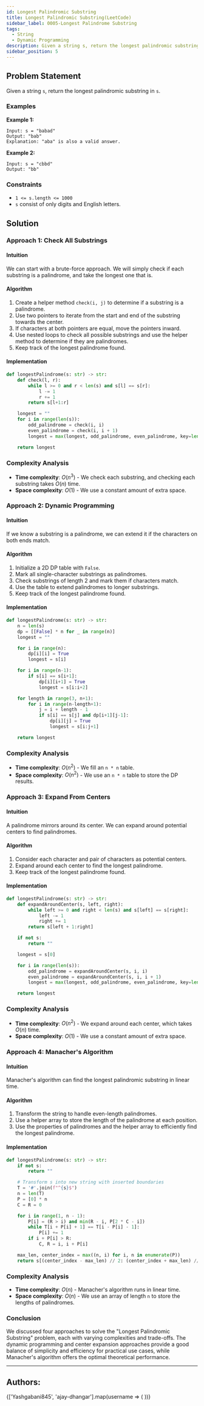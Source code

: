 ```yaml
---
id: Longest Palindromic Substring
title: Longest Palindromic Substring(LeetCode)
sidebar_label: 0005-Longest Palindrome Substring
tags:
  - String
  - Dynamic Programming
description: Given a string s, return the longest palindromic substring in s.
sidebar_position: 5
---
```


## Problem Statement

Given a string `s`, return the longest palindromic substring in `s`.

### Examples

**Example 1:**

```plaintext
Input: s = "babad"
Output: "bab"
Explanation: "aba" is also a valid answer.
```

**Example 2:**

```plaintext
Input: s = "cbbd"
Output: "bb"
```

### Constraints

- `1 <= s.length <= 1000`
- `s` consist of only digits and English letters.

## Solution

### Approach 1: Check All Substrings

#### Intuition

We can start with a brute-force approach. We will simply check if each substring is a palindrome, and take the longest one that is.

#### Algorithm

1. Create a helper method `check(i, j)` to determine if a substring is a palindrome.
2. Use two pointers to iterate from the start and end of the substring towards the center.
3. If characters at both pointers are equal, move the pointers inward.
4. Use nested loops to check all possible substrings and use the helper method to determine if they are palindromes.
5. Keep track of the longest palindrome found.

#### Implementation

```python
def longestPalindrome(s: str) -> str:
    def check(l, r):
        while l >= 0 and r < len(s) and s[l] == s[r]:
            l -= 1
            r += 1
        return s[l+1:r]

    longest = ""
    for i in range(len(s)):
        odd_palindrome = check(i, i)
        even_palindrome = check(i, i + 1)
        longest = max(longest, odd_palindrome, even_palindrome, key=len)

    return longest
```

### Complexity Analysis

- **Time complexity**: $O(n^3)$ - We check each substring, and checking each substring takes $O(n)$ time.
- **Space complexity**: $O(1)$ - We use a constant amount of extra space.

### Approach 2: Dynamic Programming

#### Intuition

If we know a substring is a palindrome, we can extend it if the characters on both ends match.

#### Algorithm

1. Initialize a 2D DP table with `False`.
2. Mark all single-character substrings as palindromes.
3. Check substrings of length 2 and mark them if characters match.
4. Use the table to extend palindromes to longer substrings.
5. Keep track of the longest palindrome found.

#### Implementation

```python
def longestPalindrome(s: str) -> str:
    n = len(s)
    dp = [[False] * n for _ in range(n)]
    longest = ""

    for i in range(n):
        dp[i][i] = True
        longest = s[i]

    for i in range(n-1):
        if s[i] == s[i+1]:
            dp[i][i+1] = True
            longest = s[i:i+2]

    for length in range(3, n+1):
        for i in range(n-length+1):
            j = i + length - 1
            if s[i] == s[j] and dp[i+1][j-1]:
                dp[i][j] = True
                longest = s[i:j+1]

    return longest
```

### Complexity Analysis

- **Time complexity**: $O(n^2)$ - We fill an `n * n` table.
- **Space complexity**: $O(n^2)$ - We use an `n * n` table to store the DP results.

### Approach 3: Expand From Centers

#### Intuition

A palindrome mirrors around its center. We can expand around potential centers to find palindromes.

#### Algorithm

1. Consider each character and pair of characters as potential centers.
2. Expand around each center to find the longest palindrome.
3. Keep track of the longest palindrome found.

#### Implementation

```python
def longestPalindrome(s: str) -> str:
    def expandAroundCenter(s, left, right):
        while left >= 0 and right < len(s) and s[left] == s[right]:
            left -= 1
            right += 1
        return s[left + 1:right]

    if not s:
        return ""

    longest = s[0]

    for i in range(len(s)):
        odd_palindrome = expandAroundCenter(s, i, i)
        even_palindrome = expandAroundCenter(s, i, i + 1)
        longest = max(longest, odd_palindrome, even_palindrome, key=len)

    return longest
```

### Complexity Analysis

- **Time complexity**: $O(n^2)$ - We expand around each center, which takes $O(n)$ time.
- **Space complexity**: $O(1)$ - We use a constant amount of extra space.

### Approach 4: Manacher's Algorithm

#### Intuition

Manacher's algorithm can find the longest palindromic substring in linear time.

#### Algorithm

1. Transform the string to handle even-length palindromes.
2. Use a helper array to store the length of the palindrome at each position.
3. Use the properties of palindromes and the helper array to efficiently find the longest palindrome.

#### Implementation

```python
def longestPalindrome(s: str) -> str:
    if not s:
        return ""

    # Transform s into new string with inserted boundaries
    T = '#'.join(f"^{s}$")
    n = len(T)
    P = [0] * n
    C = R = 0

    for i in range(1, n - 1):
        P[i] = (R > i) and min(R - i, P[2 * C - i])
        while T[i + P[i] + 1] == T[i - P[i] - 1]:
            P[i] += 1
        if i + P[i] > R:
            C, R = i, i + P[i]

    max_len, center_index = max((n, i) for i, n in enumerate(P))
    return s[(center_index - max_len) // 2: (center_index + max_len) // 2]
```

### Complexity Analysis

- **Time complexity**: $O(n)$ - Manacher's algorithm runs in linear time.
- **Space complexity**: $O(n)$ - We use an array of length `n` to store the lengths of palindromes.

### Conclusion

We discussed four approaches to solve the "Longest Palindromic Substring" problem, each with varying complexities and trade-offs. The dynamic programming and center expansion approaches provide a good balance of simplicity and efficiency for practical use cases, while Manacher's algorithm offers the optimal theoretical performance.

---

<h2>Authors:</h2>

<div style={{display: 'flex', flexWrap: 'wrap', justifyContent: 'space-between', gap: '10px'}}>
{['Yashgabani845', 'ajay-dhangar'].map(username => (
    <Author key={username} username={username} />
))}
</div>